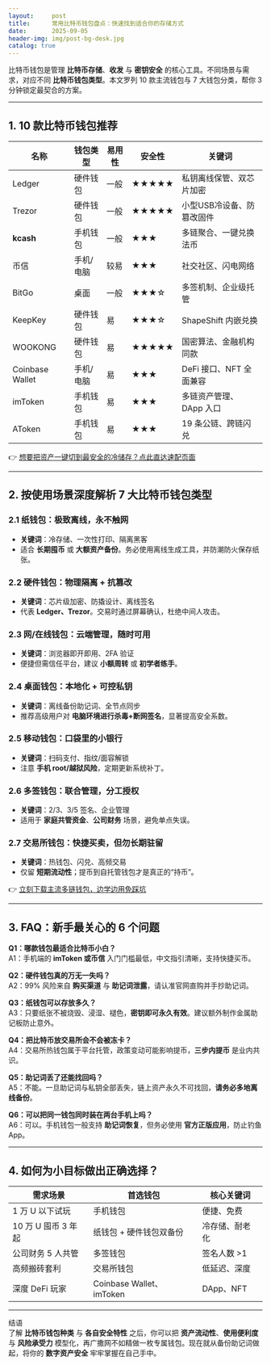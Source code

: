 ```yaml
---
layout:     post
title:      常用比特币钱包盘点：快速找到适合你的存储方式
date:       2025-09-05
header-img: img/post-bg-desk.jpg
catalog: true
---
```


比特币钱包是管理 **比特币存储**、**收发** 与 **密钥安全** 的核心工具。不同场景与需求，对应不同 **比特币钱包类型**。本文罗列 10 款主流钱包与 7 大钱包分类，帮你 3 分钟锁定最契合的方案。

---

## 1. 10 款比特币钱包推荐

| 名称 | 钱包类型 | 易用性 | 安全性 | 关键词 |
| --- | --- | --- | --- | --- |
| Ledger | 硬件钱包 | 一般 | ★★★★★ | 私钥离线保管、双芯片加密 |
| Trezor | 硬件钱包 | 一般 | ★★★★★ | 小型USB冷设备、防篡改固件 |
| **kcash** | 手机钱包 | 一般 | ★★★ | 多链聚合、一键兑换法币 |
| 币信 | 手机/电脑 | 较易 | ★★★ | 社交社区、闪电网络 |
| BitGo | 桌面 | 一般 | ★★★☆ | 多签机制、企业级托管 |
| KeepKey | 硬件钱包 | 易 | ★★★☆ | ShapeShift 内嵌兑换 |
| WOOKONG | 硬件钱包 | 易 | ★★★★★ | 国密算法、金融机构同款 |
| Coinbase Wallet | 手机/电脑 | 易 | ★★★ | DeFi 接口、NFT 全面兼容 |
| imToken | 手机钱包 | 易 | ★★★ | 多链资产管理、DApp 入口 |
| AToken | 手机钱包 | 易 | ★★★ | 19 条公链、跨链闪兑 |

👉 [想要把资产一键切到最安全的冷储存？点此直达速配页面](https://okxdog.com/)

---

## 2. 按使用场景深度解析 7 大比特币钱包类型

### 2.1 纸钱包：极致离线，永不触网
- **关键词**：冷存储、一次性打印、隔离黑客  
- 适合 **长期囤币** 或 **大额资产备份**。务必使用离线生成工具，并防潮防火保存纸张。

### 2.2 硬件钱包：物理隔离 + 抗篡改  
- **关键词**：芯片级加密、防撬设计、离线签名  
- 代表 **Ledger、Trezor**。交易时通过屏幕确认，杜绝中间人攻击。

### 2.3 网/在线钱包：云端管理，随时可用  
- **关键词**：浏览器即开即用、2FA 验证  
- 便捷但需信任平台，建议 **小额周转** 或 **初学者练手**。

### 2.4 桌面钱包：本地化 + 可控私钥  
- **关键词**：离线备份助记词、全节点同步  
- 推荐高级用户对 **电脑环境进行杀毒+断网签名**，显著提高安全系数。

### 2.5 移动钱包：口袋里的小银行  
- **关键词**：扫码支付、指纹/面容解锁  
- 注意 **手机 root/越狱风险**，定期更新系统补丁。

### 2.6 多签钱包：联合管理，分工授权  
- **关键词**：2/3、3/5 签名、企业管理  
- 适用于 **家庭共管资金**、**公司财务** 场景，避免单点失误。

### 2.7 交易所钱包：快捷买卖，但勿长期驻留  
- **关键词**：热钱包、闪兑、高频交易  
- 仅留 **短期流动性**；提币到自托管钱包才是真正的“持币”。

👉 [立刻下载主流多链钱包，边学边用免踩坑](https://okxdog.com/)

---

## 3. FAQ：新手最关心的 6 个问题

**Q1：哪款钱包最适合比特币小白？**  
A1：手机端的 **imToken 或币信** 入门门槛最低，中文指引清晰，支持快捷买币。

**Q2：硬件钱包真的万无一失吗？**  
A2：99% 风险来自 **购买渠道** 与 **助记词泄露**，请认准官网直购并手抄助记词。

**Q3：纸钱包可以存放多久？**  
A3：只要纸张不被烧毁、浸湿、褪色，**密钥即可永久有效**。建议额外制作金属助记板防止意外。

**Q4：把比特币放交易所会不会被冻卡？**  
A4：交易所热钱包属于平台托管，政策变动可能影响提币，**三步内提币** 是业内共识。

**Q5：助记词丢了还能找回吗？**  
A5：不能。一旦助记词与私钥全部丢失，链上资产永久不可找回，**请务必多地离线备份**。

**Q6：可以把同一钱包同时装在两台手机上吗？**  
A6：可以。手机钱包一般支持 **助记词恢复**，但务必使用 **官方正版应用**，防止钓鱼 App。

---

## 4. 如何为小目标做出正确选择？

| 需求场景 | 首选钱包 | 核心关键词 |
| --- | --- | --- |
| 1 万 U 以下试玩 | 手机钱包 | 便捷、免费 |
| 10 万 U 囤币 3 年起 | 纸钱包 + 硬件钱包双备份 | 冷存储、耐老化 |
| 公司财务 5 人共管 | 多签钱包 | 签名人数 >1 |
| 高频搬砖套利 | 交易所钱包 | 低延迟、深度 |
| 深度 DeFi 玩家 | Coinbase Wallet、imToken | DApp、NFT |

---

结语  
了解 **比特币钱包种类** 与 **各自安全特性** 之后，你可以把 **资产流动性**、**使用便利度** 与 **风险承受力** 模型化，再广撒网不如精做一枚专属钱包。现在就从备份助记词做起，将你的 **数字资产安全** 牢牢掌握在自己手中。